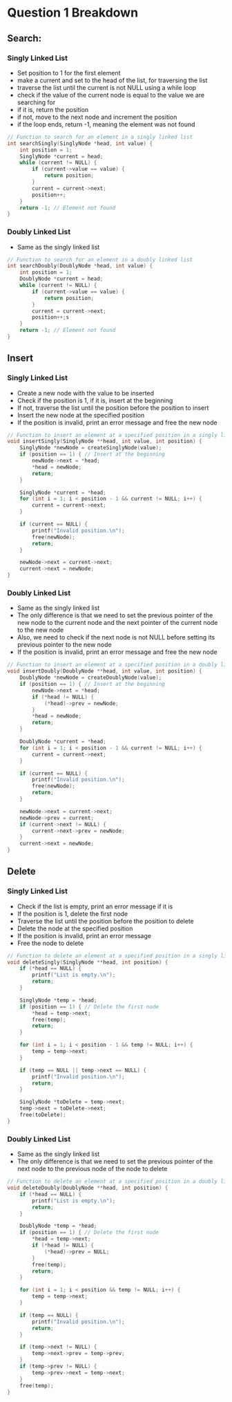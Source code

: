 # Question 1 Breakdown

## Search:

### Singly Linked List

- Set position to 1 for the first element
- make a current and set to the head of the list, for traversing the list
- traverse the list until the current is not NULL using a while loop
- check if the value of the current node is equal to the value we are searching for
- if it is, return the position
- if not, move to the next node and increment the position
- if the loop ends, return -1, meaning the element was not found

```c
// Function to search for an element in a singly linked list
int searchSingly(SinglyNode *head, int value) {
	int position = 1;
	SinglyNode *current = head;
	while (current != NULL) {
		if (current->value == value) {
			return position;
		}
		current = current->next;
		position++;
	}
	return -1; // Element not found
}
```

### Doubly Linked List

- Same as the singly linked list

```c
// Function to search for an element in a doubly linked list
int searchDoubly(DoublyNode *head, int value) {
	int position = 1;
	DoublyNode *current = head;
	while (current != NULL) {
		if (current->value == value) {
			return position;
		}
		current = current->next;
		position++;s
	}
	return -1; // Element not found
}
```

## Insert

### Singly Linked List

- Create a new node with the value to be inserted
- Check if the position is 1, if it is, insert at the beginning
- If not, traverse the list until the position before the position to insert
- Insert the new node at the specified position
- If the position is invalid, print an error message and free the new node

```c
// Function to insert an element at a specified position in a singly linked list
void insertSingly(SinglyNode **head, int value, int position) {
	SinglyNode *newNode = createSinglyNode(value);
	if (position == 1) { // Insert at the beginning
		newNode->next = *head;
		*head = newNode;
		return;
	}

	SinglyNode *current = *head;
	for (int i = 1; i < position - 1 && current != NULL; i++) {
		current = current->next;
	}

	if (current == NULL) {
		printf("Invalid position.\n");
		free(newNode);
		return;
	}

	newNode->next = current->next;
	current->next = newNode;
}
```

### Doubly Linked List

- Same as the singly linked list
- The only difference is that we need to set the previous pointer of the new node to the current node and the next pointer of the current node to the new node
- Also, we need to check if the next node is not NULL before setting its previous pointer to the new node
- If the position is invalid, print an error message and free the new node


```c
// Function to insert an element at a specified position in a doubly linked list
void insertDoubly(DoublyNode **head, int value, int position) {
	DoublyNode *newNode = createDoublyNode(value);
	if (position == 1) { // Insert at the beginning
		newNode->next = *head;
		if (*head != NULL) {
			(*head)->prev = newNode;
		}
		*head = newNode;
		return;
	}

	DoublyNode *current = *head;
	for (int i = 1; i < position - 1 && current != NULL; i++) {
		current = current->next;
	}

	if (current == NULL) {
		printf("Invalid position.\n");
		free(newNode);
		return;
	}

	newNode->next = current->next;
	newNode->prev = current;
	if (current->next != NULL) {
		current->next->prev = newNode;
	}
	current->next = newNode;
}
```

## Delete

### Singly Linked List

- Check if the list is empty, print an error message if it is
- If the position is 1, delete the first node
- Traverse the list until the position before the position to delete
- Delete the node at the specified position
- If the position is invalid, print an error message
- Free the node to delete

```c
// Function to delete an element at a specified position in a singly linked list
void deleteSingly(SinglyNode **head, int position) {
	if (*head == NULL) {
		printf("List is empty.\n");
		return;
	}

	SinglyNode *temp = *head;
	if (position == 1) { // Delete the first node
		*head = temp->next;
		free(temp);
		return;
	}

	for (int i = 1; i < position - 1 && temp != NULL; i++) {
		temp = temp->next;
	}

	if (temp == NULL || temp->next == NULL) {
		printf("Invalid position.\n");
		return;
	}

	SinglyNode *toDelete = temp->next;
	temp->next = toDelete->next;
	free(toDelete);
}
```

### Doubly Linked List

- Same as the singly linked list
- The only difference is that we need to set the previous pointer of the next node to the previous node of the node to delete

```c
// Function to delete an element at a specified position in a doubly linked list
void deleteDoubly(DoublyNode **head, int position) {
	if (*head == NULL) {
		printf("List is empty.\n");
		return;
	}

	DoublyNode *temp = *head;
	if (position == 1) { // Delete the first node
		*head = temp->next;
		if (*head != NULL) {
			(*head)->prev = NULL;
		}
		free(temp);
		return;
	}

	for (int i = 1; i < position && temp != NULL; i++) {
		temp = temp->next;
	}

	if (temp == NULL) {
		printf("Invalid position.\n");
		return;
	}

	if (temp->next != NULL) {
		temp->next->prev = temp->prev;
	}
	if (temp->prev != NULL) {
		temp->prev->next = temp->next;
	}
	free(temp);
}
```